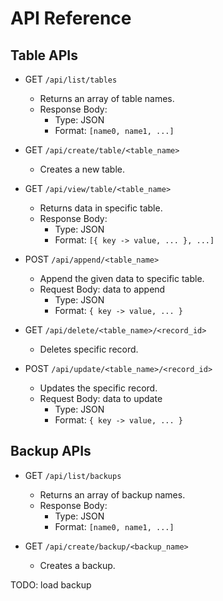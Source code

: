 # API Reference

## Table APIs

- GET `/api/list/tables`
    - Returns an array of table names.
    - Response Body:
        - Type: JSON
        - Format: `[name0, name1, ...]`

- GET `/api/create/table/<table_name>`
    - Creates a new table.

- GET `/api/view/table/<table_name>`
    - Returns data in specific table.
    - Response Body:
        - Type: JSON
        - Format: `[{ key -> value, ... }, ...]`

- POST `/api/append/<table_name>`
    - Append the given data to specific table.
    - Request Body: data to append
        - Type: JSON
        - Format: `{ key -> value, ... }`

- GET `/api/delete/<table_name>/<record_id>`
    - Deletes specific record.

- POST `/api/update/<table_name>/<record_id>`
    - Updates the specific record.
    - Request Body: data to update
        - Type: JSON
        - Format: `{ key -> value, ... }`

## Backup APIs

- GET `/api/list/backups`
    - Returns an array of backup names.
    - Response Body:
        - Type: JSON
        - Format: `[name0, name1, ...]`

- GET `/api/create/backup/<backup_name>`
    - Creates a backup.

TODO: load backup
